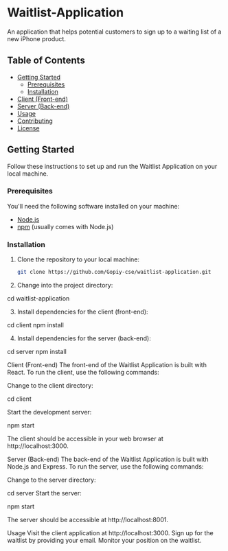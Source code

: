 # Waitlist-Application
An application that helps potential customers to sign up to a waiting list of a new iPhone product.


## Table of Contents

- [Getting Started](#getting-started)
  - [Prerequisites](#prerequisites)
  - [Installation](#installation)
- [Client (Front-end)](#client-front-end)
- [Server (Back-end)](#server-back-end)
- [Usage](#usage)
- [Contributing](#contributing)
- [License](#license)

## Getting Started

Follow these instructions to set up and run the Waitlist Application on your local machine.

### Prerequisites

You'll need the following software installed on your machine:

- [Node.js](https://nodejs.org/)
- [npm](https://www.npmjs.com/) (usually comes with Node.js)

### Installation

1. Clone the repository to your local machine:

   ```bash
   git clone https://github.com/Gopiy-cse/waitlist-application.git


2. Change into the project directory:

  cd waitlist-application

3. Install dependencies for the client (front-end):

  cd client
  npm install

4. Install dependencies for the server (back-end):

  cd server
  npm install

Client (Front-end)
The front-end of the Waitlist Application is built with React. To run the client, use the following commands:

  Change to the client directory:


  cd client

  Start the development server:

  npm start


  The client should be accessible in your web browser at http://localhost:3000.

Server (Back-end)
The back-end of the Waitlist Application is built with Node.js and Express. To run the server, use the following commands:

  Change to the server directory:

  cd server
  Start the server:

  npm start


The server should be accessible at http://localhost:8001.

Usage
Visit the client application at http://localhost:3000.
Sign up for the waitlist by providing your email.
Monitor your position on the waitlist.
